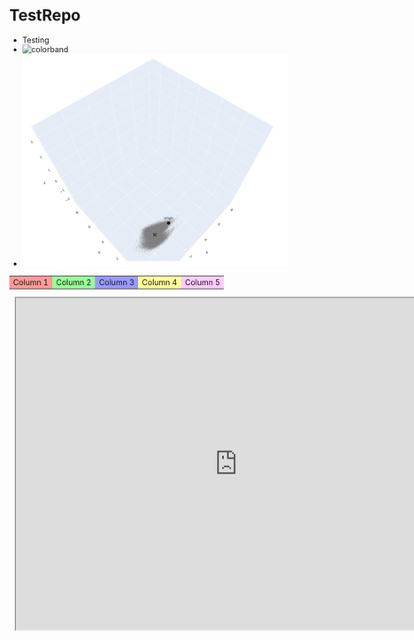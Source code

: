 
# TestRepo
- Testing
- ![colorband](https://raw.githubusercontent.com/vitalstarorg/testrepo/refs/heads/master/nbs/colorband.gif)
- [![plot](https://raw.githubusercontent.com/vitalstarorg/testrepo/refs/heads/master/nbs/plot.gif)](https://htmlpreview.github.io/?https://github.com/vitalstarorg/testrepo/blob/master/nbs/plot.html)
<table>
  <tr>
    <td style="background:#ff9999;">Column 1</td>
    <td style="background:#99ff99;">Column 2</td>
    <td style="background:#9999ff;">Column 3</td>
    <td style="background:#ffff99;">Column 4</td>
    <td style="background:#ffccff;">Column 5</td>
  </tr>
</table>

<div style="display: flex;">
  <div style="margin-right: 10px;">
    <img src="https://raw.githubusercontent.com/vitalstarorg/testrepo/refs/heads/master/nbs/plot.gif" alt="Your Image" width="300">
  </div>
  <div>
    <iframe src="https://nbviewer.org/github/vitalstarorg/testrepo/blob/master/nbs/plot.html" width="800" height="600"></iframe>
  </div>
</div>

